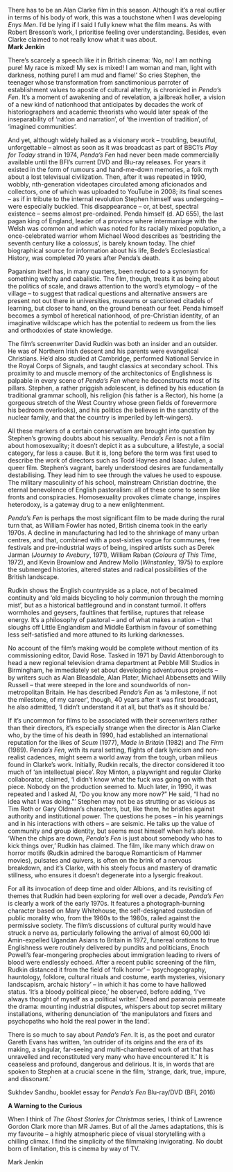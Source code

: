 

There has to be an Alan Clarke film in this season. Although it’s a real outlier in terms of his body of work, this was a touchstone when I was developing _Enys Men_. I’d be lying if I said I fully knew what the film means. As with Robert Bresson’s work, I prioritise feeling over understanding. Besides, even Clarke claimed to not really know what it was about.  
**Mark Jenkin**

There’s scarcely a speech like it in British cinema: ‘No, no! I am nothing pure! My race is mixed! My sex is mixed! I am woman and man, light with darkness, nothing pure! I am mud and flame!’ So cries Stephen, the teenager whose transformation from sanctimonious parroter of establishment values to apostle of cultural alterity, is chronicled in _Penda’s Fen_. It’s a moment of awakening and of revelation, a jailbreak holler, a vision of a new kind of nationhood that anticipates by decades the work of historiographers and academic theorists who would later speak of the inseparability of ‘nation and narration’, of ‘the invention of tradition’, of ‘imagined communities’.

And yet, although widely hailed as a visionary work – troubling, beautiful, unforgettable – almost as soon as it was broadcast as part of BBC1’s _Play for Today_ strand in 1974, _Penda’s Fen_ had never been made commercially available until the BFI’s current DVD and Blu-ray releases.  For years it existed in the form of rumours and hand-me-down memories, a folk myth about a lost televisual civilization. Then, after it was repeated in 1990, wobbly, nth-generation videotapes circulated among aficionados and collectors, one of which was uploaded to YouTube in 2008; its final scenes – as if in tribute to the internal revolution Stephen himself was undergoing – were especially buckled. This disappearance – or, at best, spectral existence – seems almost pre-ordained. Penda himself (d. AD 655), the last pagan king of England, leader of a province where intermarriage with the Welsh was common and which was noted for its racially mixed population, a once-celebrated warrior whom Michael Wood describes as ‘bestriding the seventh century like a colossus’, is barely known today. The chief biographical source for information about his life, Bede’s Ecclesiastical History, was completed 70 years after Penda’s death.

Paganism itself has, in many quarters, been reduced to a synonym for something witchy and cabalistic. The film, though, treats it as being about the politics of scale, and draws attention to the word’s etymology – of the village – to suggest that radical questions and alternative answers are present not out there in universities, museums or sanctioned citadels of learning, but closer to hand, on the ground beneath our feet. Penda himself becomes a symbol of heretical nationhood, of pre-Christian identity, of an imaginative wildscape which has the potential to redeem us from the lies and orthodoxies of state knowledge.

The film’s screenwriter David Rudkin was both an insider and an outsider. He was of Northern Irish descent and his parents were evangelical Christians. He’d also studied at Cambridge, performed National Service in the Royal Corps of Signals, and taught classics at secondary school. This proximity to and muscle memory of the architectonics of Englishness is palpable in every scene of _Penda’s Fen_ where he deconstructs most of its pillars. Stephen, a rather priggish adolescent, is defined by his education (a traditional grammar school), his religion (his father is a Rector), his home (a gorgeous stretch of the West Country whose green fields of forevermore his bedroom overlooks), and his politics (he believes in the sanctity of the nuclear family, and that the country is imperiled by left-wingers).

All these markers of a certain conservatism are brought into question by Stephen’s growing doubts about his sexuality. _Penda’s Fen_ is not a film about homosexuality; it doesn’t depict it as a subculture, a lifestyle, a social category, far less a cause. But it is, long before the term was first used to describe the work of directors such as Todd Haynes and Isaac Julien, a queer film. Stephen’s vagrant, barely understood desires are fundamentally destabilising. They lead him to see through the values he used to espouse. The military masculinity of his school, mainstream Christian doctrine, the eternal benevolence of English pastoralism: all of these come to seem like fronts and conspiracies. Homosexuality provokes climate change, inspires heterodoxy, is a gateway drug to a new enlightenment.

_Penda’s Fen_ is perhaps the most significant film to be made during the rural turn that, as William Fowler has noted, British cinema took in the early 1970s. A decline in manufacturing had led to the shrinkage of many urban centres, and that, combined with a post-sixties vogue for communes, free festivals and pre-industrial ways of being, inspired artists such as Derek Jarman (_Journey to Avebury_, 1971), William Raban (_Colours of This Time_, 1972), and Kevin Brownlow and Andrew Mollo (_Winstanley_, 1975) to explore the submerged histories, altered states and radical possibilities of the British landscape.

Rudkin shows the English countryside as a place, not of becalmed continuity and ‘old maids bicycling to holy communion through the morning mist’, but as a historical battleground and in constant turmoil. It offers wormholes and geysers, faultlines that fertilise, ruptures that release energy. It’s a philosophy of pastoral – and of what makes a nation – that sloughs off Little Englandism and Middle Earthism in favour of something less self-satisfied and more attuned to its lurking darknesses.

No account of the film’s making would be complete without mention of its commissioning editor, David Rose. Tasked in 1971 by David Attenborough to head a new regional television drama department at Pebble Mill Studios in Birmingham, he immediately set about developing adventurous projects – by writers such as Alan Bleasdale, Alan Plater, Michael Abbensetts and Willy Russell – that were steeped in the lore and soundworlds of non-metropolitan Britain. He has described _Penda’s Fen_ as ‘a milestone, if not the milestone, of my career’, though, 40 years after it was first broadcast, he also admitted, ‘I didn’t understand it at all, but that’s as it should be.’

If it’s uncommon for films to be associated with their screenwriters rather than their directors, it’s especially strange when the director is Alan Clarke who, by the time of his death in 1990, had established an international reputation for the likes of _Scum_ (1977), _Made in Britain_ (1982) and _The Firm_ (1989). _Penda’s Fen_, with its rural setting, flights of dark lyricism and non-realist cadences, might seem a world away from the tough, urban milieus found in Clarke’s work. Initially, Rudkin recalls, the director considered it too much of ‘an intellectual piece’. Roy Minton, a playwright and regular Clarke collaborator, claimed, ‘I didn’t know what the fuck was going on with that piece. Nobody on the production seemed to. Much later, in 1990, it was repeated and I asked Al, “Do you know any more now?” He said, “I had no idea what I was doing.”’ Stephen may not be as strutting or as vicious as Tim Roth or Gary Oldman’s characters, but, like them, he bristles against authority and institutional power. The questions he poses – in his yearnings and in his interactions with others – are seismic. He talks up the value of community and group identity, but seems most himself when he’s alone. ‘When the chips are down, _Penda’s Fen_ is just about somebody who has to kick things over,’ Rudkin has claimed. The film, like many which draw on horror motifs (Rudkin admired the baroque Romanticism of Hammer movies), pulsates and quivers, is often on the brink of a nervous breakdown, and it’s Clarke, with his steely focus and mastery of dramatic stillness, who ensures it doesn’t degenerate into a lysergic freakout.

For all its invocation of deep time and older Albions, and its revisiting of themes that Rudkin had been exploring for well over a decade, _Penda’s Fen_ is clearly a work of the early 1970s. It features a photograph-burning character based on Mary Whitehouse, the self-designated custodian of public morality who, from the 1960s to the 1980s, railed against the permissive society. The film’s discussions of cultural purity would have struck a nerve as, particularly following the arrival of almost 60,000 Idi Amin-expelled Ugandan Asians to Britain in 1972, funereal orations to true Englishness were routinely delivered by pundits and politicians, Enoch Powell’s fear-mongering prophecies about immigration leading to rivers of blood were endlessly echoed. After a recent public screening of the film, Rudkin distanced it from the field of ‘folk horror’ – ‘psychogeography, hauntology, folklore, cultural rituals and costume, earth mysteries, visionary landscapism, archaic history’ – in which it has come to have hallowed status. ‘It’s a bloody political piece,’ he observed, before adding, ‘I’ve always thought of myself as a political writer.’ Dread and paranoia permeate the drama: mounting industrial disputes, whispers about top secret military installations, withering denunciation of ‘the manipulators and fixers and psychopaths who hold the real power in the land’.

There is so much to say about _Penda’s Fen_. It is, as the poet and curator Gareth Evans has written, ‘an outrider of its origins and the era of its making, a singular, far-seeing and multi-chambered work of art that has unravelled and reconstituted very many who have encountered it.’ It is ceaseless and profound, dangerous and delirious. It is, in words that are spoken to Stephen at a crucial scene in the film, ‘strange, dark, true, impure, and dissonant.’

Sukhdev Sandhu, booklet essay for _Penda’s Fen_ Blu-ray/DVD (BFI, 2016)

**A Warning to the Curious**

When I think of _The Ghost Stories for Christmas_ series, I think of Lawrence Gordon Clark more than MR James. But of all the James adaptations, this is my favourite – a highly atmospheric piece of visual storytelling with a chilling climax. I find the simplicity of the filmmaking invigorating. No doubt born of limitation, this is cinema by way of TV.

Mark Jenkin
<!--stackedit_data:
eyJoaXN0b3J5IjpbMTg2MjE1ODM3Nl19
-->